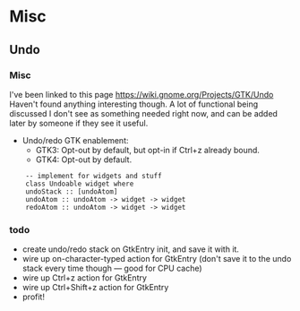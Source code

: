 # Misc

## Undo

### Misc

I've been linked to this page https://wiki.gnome.org/Projects/GTK/Undo Haven't found anything interesting though. A lot of functional being discussed I don't see as something needed right now, and can be added later by someone if they see it useful.

* Undo/redo GTK enablement:
    * GTK3: Opt-out by default, but opt-in if Ctrl+z already bound.
    * GTK4: Opt-out by default.

```
    -- implement for widgets and stuff
    class Undoable widget where
    undoStack :: [undoAtom]
    undoAtom :: undoAtom -> widget -> widget
    redoAtom :: undoAtom -> widget -> widget

```

### todo

* create undo/redo stack on GtkEntry init, and save it with it.
* wire up on-character-typed action for GtkEntry (don't save it to the undo stack every time though — good for CPU cache)
* wire up Ctrl+z action for GtkEntry
* wire up Ctrl+Shift+z action for GtkEntry
* profit!
